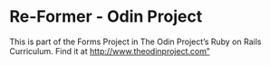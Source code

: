 # Re-Former - Odin Project

This is part of the Forms Project in The Odin Project’s Ruby on Rails Curriculum. Find it at http://www.theodinproject.com”
